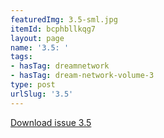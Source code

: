 ```yaml
---
featuredImg: 3.5-sml.jpg
itemId: bcphbllkqg7
layout: page
name: '3.5: '
tags:
- hasTag: dreamnetwork
- hasTag: dream-network-volume-3
type: post
urlSlug: '3.5'
---
```

<a href="../files/pdfs/Volume_3/3.5-The-Dream-Network_Volume-3_No-5.pdf" download="">Download issue 3.5</a>